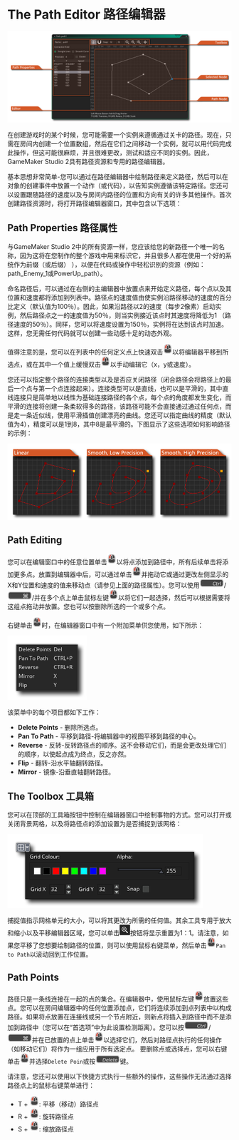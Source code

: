 # The Path Editor 路径编辑器

![The Path Editor](images/Paths/Editor_Paths.png)

在创建游戏时的某个时候，您可能需要一个实例来遵循通过关卡的路径。现在，只需在房间内创建一个位置数组，然后在它们之间移动一个实例，就可以用代码完成此操作，但这可能很麻烦，并且很难更改，测试和适应不同的实例。因此，GameMaker Studio 2具有路径资源和专用的路径编辑器。

基本思想非常简单-您可以通过在路径编辑器中绘制路径来定义路径，然后可以在对象的创建事件中放置一个动作（或代码），以告知实例遵循该特定路径。您还可以设置跟随路径的速度以及与房间内路径的位置和方向有关的许多其他操作。首次创建路径资源时，将打开路径编辑器窗口，其中包含以下选项：



## Path Properties 路径属性

与GameMaker Studio 2中的所有资源一样，您应该给您的新路径一个唯一的名称，因为这将在您制作的整个游戏中用来标识它，并且很多人都在使用一个好的系统作为前缀（或后缀） ），以便在代码或操作中轻松识别的资源（例如：path_Enemy_1或PowerUp_path）。

命名路径后，可以通过在右侧的主编辑器中放置点来开始定义路径，每个点以及其位置和速度都将添加到列表中。路径点的速度值由使实例沿路径移动的速度的百分比定义（默认值为100％）。因此，如果沿路径以2的速度（每步2像素）启动实例，然后路径点之一的速度值为50％，则当实例接近该点时其速度将降低为1 （路径速度的50％）。同样，您可以将速度设置为150％，实例将在达到该点时加速。这样，您无需任何代码就可以创建一些动感十足的动态外观。

值得注意的是，您可以在列表中的任何定义点上快速双击![LMB Icon](images/Paths/Icon_LMB.png)以将编辑器平移到所选点，或在其中一个值上缓慢双击![LMB Icon](images/Paths/Icon_LMB.png)以手动编辑它（x，y或速度）。

您还可以指定整个路径的连接类型以及是否应关闭路径（闭合路径会将路径上的最后一个点与第一个点连接起来）。连接类型可以是直线，也可以是平滑的，其中直线连接只是简单地以线性为基础连接路径的各个点，每个点的角度都发生变化，而平滑的连接将创建一条柔软得多的路径，该路径可能不会直接通过通过任何点，而是走一条近似线，使用平滑插值创建漂亮的曲线。您还可以指定曲线的精度（默认值为4），精度可以是1到8，其中8是最平滑的。下图显示了这些选项如何影响路径的示例：

![Path Editor Examples](images/Paths/Editor_Paths_Examples.png)

## Path Editing

您可以在编辑窗口中的任意位置单击![LMB Icon](images/Paths/Icon_LMB.png)以将点添加到路径中，所有后续单击将添加更多点。放置到编辑器中后，可以通过单击![LMB Icon](images/Paths/Icon_LMB.png)并拖动它或通过更改左侧显示的X和Y位置和速度的值来移动点（请参见上面的路径属性）。您可以使用![CTRL Icon](images/Paths/Icon_Ctrl.png)/![CMD Icon](images/Paths/Icon_Cmd.png)/并在多个点上单击鼠标左键![LMB Icon](images/Paths/Icon_LMB.png)以将它们一起选择，然后可以根据需要将这组点拖动并放置。您也可以按删除所选的一个或多个点。

右键单击![RMB Icon](images/Paths/Icon_RMB.png)时，在编辑器窗口中有一个附加菜单供您使用，如下所示：

![Path Editor RMB Menu](images/Paths/Editor_Paths_Menu.png)

该菜单中的每个项目都如下工作：

- **Delete Points** - 删除所选点。
- **Pan To Path** - 平移到路径-将编辑器中的视图平移到路径的中心。
- **Reverse** - 反转-反转路径点的顺序。这不会移动它们，而是会更改处理它们的顺序，以使起点成为终点，反之亦然。
- **Flip** - 翻转-沿水平轴翻转路径。
- **Mirror** - 镜像-沿垂直轴翻转路径。



## The Toolbox 工具箱

您可以在顶部的工具箱按钮中控制在编辑器窗口中绘制事物的方式。您可以打开或关闭背景网格，以及将路径点的添加设置为是否捕捉到该网格：

![Path Editor Grid Options](images/Paths/Editor_Paths_GridOptions.png)

捕捉值指示网格单元的大小，可以将其更改为所需的任何值。其余工具专用于放大和缩小以及平移编辑器区域，您可以单击![Zoom Reset Icon](images/Paths/Icon_ZoomReset.png)按钮将显示重置为1：1。请注意，如果您平移了您想要绘制路径的位置，则可以使用鼠标右键菜单，然后单击![RMB Icon](images/Paths/Icon_RMB.png)`Pan to Path`以滚动回到工作位置。

## Path Points

路径只是一条线连接在一起的点的集合。在编辑器中，使用鼠标左键![LMB Icon](images/Paths/Icon_LMB.png)放置这些点。您可以在房间编辑器中的任何位置添加点，它们将连续添加到点列表中以构成路径。如果将点放置在连接线或另一个节点附近，则新点将插入到路径中而不是添加到路径中（您可以在“首选项”中为此设置检测距离）。您可以按![CTRL Icon](images/Paths/Icon_Ctrl.png)/![CMD Icon](images/Paths/Icon_Cmd.png)并在已放置的点上单击![LMB Icon](images/Paths/Icon_LMB.png)以选择它们，然后对路径点执行的任何操作（如移动它们）将作为一组应用于所有选定点。 要删除点或选择点，您可以右键单击![RMB Icon](https://raw.githubusercontent.com/supermanc88/ImageSources/master/Icon_RMB.png)并选择`Delete Poin`或按![Delete Key Icon](images/Paths/Icon_Delete.png)键。

请注意，您还可以使用以下快捷方式执行一些额外的操作，这些操作无法通过选择路径点上的鼠标右键菜单进行：

- T + ![LMB Icon](images/Paths/Icon_LMB.png): 平移（移动）路径点
- R + ![LMB Icon](images/Paths/Icon_LMB.png): 旋转路径点
- S + ![LMB Icon](images/Paths/Icon_LMB.png): 缩放路径点